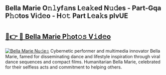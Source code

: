 ## Bella Marie O𝚗𝚕yf𝚊ns L𝚎a𝚔ed N𝚞𝚍es - Part-Gqa P𝚑𝚘tos Vi𝚍𝚎o - H𝚘𝚝 Part L𝚎a𝚔s plvUE

# <h2><a href="http://kf7k21.oniu.top/?m=Bella+Marie">🔗👉 🔴 Bella Marie P𝚑ot𝚘𝚜 V𝚒d𝚎o</a></h2>

[![Bella Marie Nu𝚍e𝚜](https://i.imgur.com/0qMVB7G.gif)](http://kf7k21.oniu.top/?m=Bella+Marie)
Cybernetic performer and multimedia innovator Bella Marie, famed for disseminating dance and lifestyle inspiration through viral dance sequences and compact films. Humanitarian Bella Marie, celebrated for their selfless acts and commitment to helping others.  
